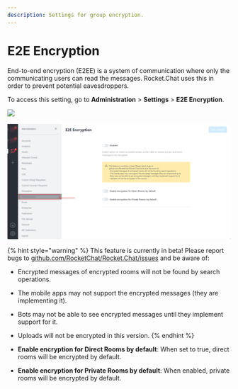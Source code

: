 ```yaml
---
description: Settings for group encryption.
---
```


# E2E Encryption

End-to-end encryption (E2EE) is a system of communication where only the communicating users can read the messages. Rocket.Chat uses this in order to prevent potential eavesdroppers.

To access this setting, go to **Administration** > **Settings** > **E2E Encryption**.

![](<../../../.gitbook/assets/administration >)

![](<../../../.gitbook/assets/image (689) (1).png>)

{% hint style="warning" %}
This feature is currently in beta! Please report bugs to [github.com/RocketChat/Rocket.Chat/issues](https://github.com/RocketChat/Rocket.Chat/issues) and be aware of:

* Encrypted messages of encrypted rooms will not be found by search operations.
* The mobile apps may not support the encrypted messages (they are implementing it).
* Bots may not be able to see encrypted messages until they implement support for it.
* Uploads will not be encrypted in this version.
{% endhint %}

* **Enable encryption for Direct Rooms by default**: When set to true, direct rooms will be encrypted by default.
* **Enable encryption for Private Rooms by default**: When enabled, private rooms will be encrypted by default.
